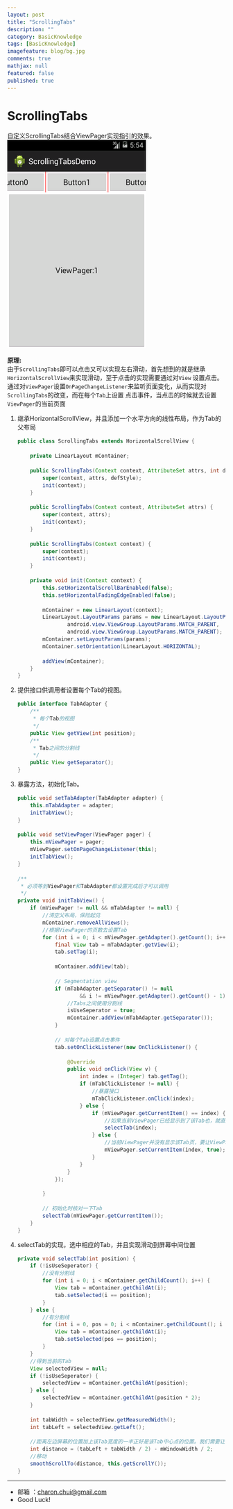 ```yaml
---
layout: post
title: "ScrollingTabs"
description: ""
category: BasicKnowledge
tags: [BasicKnowledge]
imagefeature: blog/bg.jpg
comments: true
mathjax: null
featured: false
published: true
---
```


ScrollingTabs
===

自定义ScrollingTabs结合ViewPager实现指引的效果。    
![image](https://raw.githubusercontent.com/CharonChui/Pictures/master/ScrollingTabs.png?raw=true)        
       
**原理:**         
由于`ScrollingTabs`即可以点击又可以实现左右滑动，首先想到的就是继承`HorizontalScrollView`来实现滑动，至于点击的实现需要通过对`View`
设置点击。          
通过对`ViewPager`设置`OnPageChangeListener`来监听页面变化，从而实现对`ScrollingTabs`的改变，而在每个`Tab`上设置
点击事件，当点击的时候就去设置`ViewPager`的当前页面

1. 继承HorizontalScrollView，并且添加一个水平方向的线性布局，作为Tab的父布局
	```java
	public class ScrollingTabs extends HorizontalScrollView {

		private LinearLayout mContainer;

		public ScrollingTabs(Context context, AttributeSet attrs, int defStyle) {
			super(context, attrs, defStyle);
			init(context);
		}

		public ScrollingTabs(Context context, AttributeSet attrs) {
			super(context, attrs);
			init(context);
		}

		public ScrollingTabs(Context context) {
			super(context);
			init(context);
		}

		private void init(Context context) {
			this.setHorizontalScrollBarEnabled(false);
			this.setHorizontalFadingEdgeEnabled(false);

			mContainer = new LinearLayout(context);
			LinearLayout.LayoutParams params = new LinearLayout.LayoutParams(
					android.view.ViewGroup.LayoutParams.MATCH_PARENT,
					android.view.ViewGroup.LayoutParams.MATCH_PARENT);
			mContainer.setLayoutParams(params);
			mContainer.setOrientation(LinearLayout.HORIZONTAL);

			addView(mContainer);
		}
	}
	```

2. 提供接口供调用者设置每个Tab的视图。
	```java
	public interface TabAdapter {
		/**
		 * 每个Tab的视图
		 */
		public View getView(int position);
		/**
		 * Tab之间的分割线
		 */
		public View getSeparator();
	}
	```
	
3. 暴露方法，初始化Tab。
	```java
	public void setTabAdapter(TabAdapter adapter) {
		this.mTabAdapter = adapter;
		initTabView();
	}

	public void setViewPager(ViewPager pager) {
		this.mViewPager = pager;
		mViewPager.setOnPageChangeListener(this);
		initTabView();
	}

	/**
	 * 必须等到ViewPager和TabAdapter都设置完成后才可以调用
	 */
	private void initTabView() {
		if (mViewPager != null && mTabAdapter != null) {
			//清空父布局，保险起见
			mContainer.removeAllViews();
			//根据ViewPager的页数去设置Tab
			for (int i = 0; i < mViewPager.getAdapter().getCount(); i++) {
				final View tab = mTabAdapter.getView(i);
				tab.setTag(i);

				mContainer.addView(tab);

				// Segmentation view
				if (mTabAdapter.getSeparator() != null
						&& i != mViewPager.getAdapter().getCount() - 1) {
					//Tabs之间使用分割线
					isUseSeperator = true;
					mContainer.addView(mTabAdapter.getSeparator());
				}

				// 对每个Tab设置点击事件
				tab.setOnClickListener(new OnClickListener() {

					@Override
					public void onClick(View v) {
						int index = (Integer) tab.getTag();
						if (mTabClickListener != null) {
							//暴露接口
							mTabClickListener.onClick(index);
						} else {
							if (mViewPager.getCurrentItem() == index) {
								//如果当前ViewPager已经显示到了该Tab也，就直接让其选中
								selectTab(index);
							} else {
								//当前ViewPager并没有显示该Tab页，要让ViewPager去显示相应的Tab页
								mViewPager.setCurrentItem(index, true);
							}
						}
					}
				});

			}

			// 初始化时核对一下Tab
			selectTab(mViewPager.getCurrentItem());
		}
	}
	```
	
4. selectTab的实现，选中相应的Tab，并且实现滑动到屏幕中间位置
	```java
	private void selectTab(int position) {
		if (!isUseSeperator) {
			//没有分割线
			for (int i = 0; i < mContainer.getChildCount(); i++) {
				View tab = mContainer.getChildAt(i);
				tab.setSelected(i == position);
			}
		} else {
			//有分割线
			for (int i = 0, pos = 0; i < mContainer.getChildCount(); i += 2, pos++) {
				View tab = mContainer.getChildAt(i);
				tab.setSelected(pos == position);
			}
		}
		//得到当前的Tab
		View selectedView = null;
		if (!isUseSeperator) {
			selectedView = mContainer.getChildAt(position);
		} else {
			selectedView = mContainer.getChildAt(position * 2);
		}

		int tabWidth = selectedView.getMeasuredWidth();
		int tabLeft = selectedView.getLeft();

		//距离左边屏幕的位置加上该Tab宽度的一半正好是该Tab中心点的位置。我们需要让该Tab的中心点移动到屏幕的中心点。
		int distance = (tabLeft + tabWidth / 2) - mWindowWidth / 2;
		//移动
		smoothScrollTo(distance, this.getScrollY());
	}
	```

---

- 邮箱 ：charon.chui@gmail.com  
- Good Luck! 
